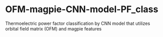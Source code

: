 # OFM-magpie-CNN-model-PF_class
Thermoelectric power factor classification by CNN model that utilizes orbital field matrix (OFM) and magpie features
